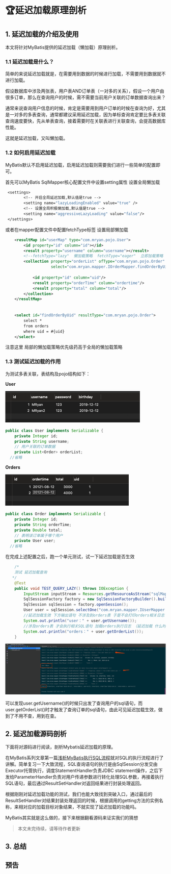 # 🏆延迟加载原理剖析

## 1. 延迟加载的介绍及使用

本文将针对MyBatis提供的延迟加载（懒加载）原理剖析。

### 1.1 延迟加载是什么？

简单的来说延迟加载就是，在需要用到数据的时候进行加载，不需要用到数据就不进行加载。

假设数据库中涉及两张表，用户表AND订单表（一对多的关系），假设一个用户由很多订单，那么在查询用户的时候，需不需要当前用户关联的订单数据查询出来？

通常来说查询用户信息的时候，肯定是需要用到用户订单的时候在查询为好，尤其是一对多的多表查询，通常都建议采用延迟加载，因为单标查询肯定要比多表关联查询速度要快，先从单表查询，接着需要时在关联表进行关联查询，会提高数据库性能。

这就是延迟加载，又叫懒加载。

### 1.2 如何启用延迟加载

MyBatis默认不启用延迟加载，启用延迟加载则需要我们进行一些简单的配置即可。

首先可以MyBatis SqlMapper核心配置文件中设置setting属性 设置全局懒加载

```sml
 <settings>
        <!-- 开启全局延迟加载,默认值是true -->
        <setting name="lazyLoadingEnabled" value="true" />
        <!-- 设置全局积极懒加载,默认值是true -->
        <setting name="aggressiveLazyLoading" value="false"/>
 </settings>
```

或者在mapper配置文件中配置fetchType标签 设置局部懒加载

```xml
    <resultMap id="userMap" type="com.mryan.pojo.User">
        <id property="id" column="id"></id>
        <result property="username" column="username"></result>
        <!--fetchType="lazy"  懒加载策略  fetchType="eager"  立即加载策略 -->
        <collection property="orderList" ofType="com.mryan.pojo.Order"
                    select="com.mryan.mapper.IOrderMapper.findOrderByUid" column="id" fetchType="lazy">

            <id property="id" column="uid"/>
            <result property="orderTime" column="ordertime"/>
            <result property="total" column="total"/>
        </collection>
    </resultMap>


    <select id="findOrderByUid" resultType="com.mryan.pojo.Order">
        select *
        from orders
        where uid = #{uid}
    </select>
```

注意这里 局部的懒加载策略优先级药高于全局的懒加载策略

### 1.3 测试延迟加载的作用

为测试多表关联，表结构及pojo结构如下：

**User**

![image-20210829000936315](img/image-20210829000936315.png)

```java
public class User implements Serializable {
    private Integer id;
    private String username;
    // 用户关联的订单数据
    private List<Order> orderList;
  //省略
```

**Orders**

![image-20210829000958777](img/image-20210829000958777.png)

```java
public class Order implements Serializable {
    private Integer id;
    private String orderTime;
    private Double total;
    // 表明该订单属于哪个用户
    private User user;
  //省略
```

在完成上述配置之后，跑一个单元测试，试一下延迟加载是否生效

```java
    /*
    测试 延迟加载查询
   */
    @Test
    public void TEST_QUERY_LAZY() throws IOException {
        InputStream inputStream = Resources.getResourceAsStream("sqlMapConfig.xml");
        SqlSessionFactory factory = new SqlSessionFactoryBuilder().build(inputStream);
        SqlSession sqlSession = factory.openSession();
        User user = sqlSession.selectOne("com.mryan.mapper.IUserMapper.findById", 1);
        //延迟加载生效 下方输出语句 不涉及到orders表 于是不会打印orders相关日志
        System.out.println("user：" + user.getUsername());
        //涉及orders表 才会执行相关SQL语句 加载orders执行日志 （延迟加载 什么时候用什么时候查）
        System.out.println("orders：" + user.getOrderList());
    }
```

![image-20210829002048767](img/image-20210829002048767.png)

可以发现user.getUsername()的时候只出发了查询用户的sql语句，而user.getOrderList()时才触发了查询订单的sql语句，由此可见延迟加载生效，做到了不用不查，用到在查。

## 2. 延迟加载源码剖析

下面将对源码进行阅读，剖析Mybatis延迟加载的原理。

在MyBatis系列文章第一篇[浅析MyBatis执行SQL流程](ExecuteSQL.md)就对SQL的执行流程进行了讲解。简单复习一下大致流程，SQL查询语句的执行是由SqlSession分发交由Executor托管执行，调度StatementHandler负责JDBC statement操作，之后下发给ParameterHandler负责对用户传递参数进行转化处理SQL参数，再接着执行SQL语句，最后通过ResultSetHandler对返回结果进行封装处理返回。

根据刚刚对延迟加载功能的测试，我们也能大致找到突破入口，通过最后的ResultSetHandler对结果封装处理返回的时候，根据调用的getting方法的实例名称，来相对应的加载目标对象结果，不就实现了延迟加载的功能吗。

MyBatis其实就是这么做的，接下来根据翻看源码来证实我们的猜想



> 本文未完待续，请等待作者更新









## 3. 总结





## 预告



